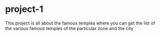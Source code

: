 # project-1
This project is all about the famous temples where you can get the list of the various famous temples of the particular zone and the city
